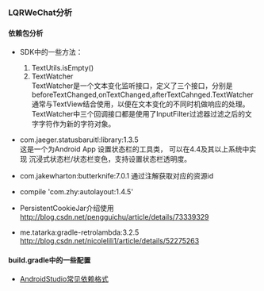 ### LQRWeChat分析
#### 依赖包分析  
+ SDK中的一些方法：  
  1. TextUtils.isEmpty()
  2. TextWatcher  
      TextWatcher是一个文本变化监听接口，定义了三个接口，分别是beforeTextChanged,onTextChanged,afterTextCahnged.TextWatcher通常与TextView结合使用，以便在文本变化的不同时机做响应的处理。TextWatcher中三个回调接口都是使用了InputFilter过滤器过滤之后的文字字符作为新的字符对象。


+ com.jaeger.statusbaruitl:library:1.3.5  
      这是一个为Android App 设置状态栏的工具类， 可以在4.4及其以上系统中实现
      沉浸式状态栏/状态栏变色，支持设置状态栏透明度。

+ com.jakewharton:butterknife:7.0.1
      通过注解获取对应的资源id

+ compile 'com.zhy:autolayout:1.4.5'

+ PersistentCookieJar介绍使用
http://blog.csdn.net/pengguichu/article/details/73339329

+ me.tatarka:gradle-retrolambda:3.2.5
http://blog.csdn.net/nicolelili1/article/details/52275263

#### build.gradle中的一些配置
+ [AndroidStudio常见依赖格式](http://blog.csdn.net/csdn_lqr/article/details/51778316)
